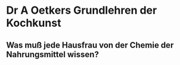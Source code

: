<!-- TITLE: Dr A Oetkers Grundlehren der Kochkunst -->
<!-- SUBTITLE: A quick summary of Dr A Oetkers Grundlehren Der Kochkunst -->

# Dr A Oetkers Grundlehren der Kochkunst
## Was muß jede Hausfrau von der Chemie der Nahrungsmittel wissen?
